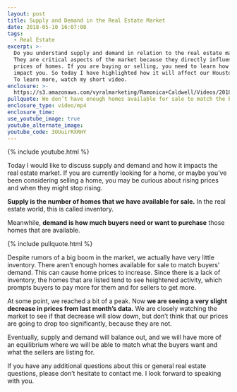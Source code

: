 ```yaml
---
layout: post
title: Supply and Demand in the Real Estate Market
date: 2018-05-10 16:07:08
tags:
  - Real Estate
excerpt: >-
  Do you understand supply and demand in relation to the real estate market?
  They are critical aspects of the market because they directly influence the
  prices of homes. If you are buying or selling, you need to learn how this may
  impact you. So today I have highlighted how it will affect our Houston market.
  To learn more, watch my short video.
enclosure: >-
  https://s3.amazonaws.com/vyralmarketing/Ramonica+Caldwell/Videos/2018/Supply%2520and%2520Demand%2520in%2520the%2520Real%2520Estate%2520Market.mp4
pullquote: We don’t have enough homes available for sale to match the buyer’s demand.
enclosure_type: video/mp4
enclosure_time:
use_youtube_image: true
youtube_alternate_image:
youtube_code: 3OUuirRXRHY
---
```


{% include youtube.html %}

Today I would like to discuss supply and demand and how it impacts the real estate market. If you are currently looking for a home, or maybe you’ve been considering selling a home, you may be curious about rising prices and when they might stop rising.

**Supply is the number of homes that we have available for sale.** In the real estate world, this is called inventory.

Meanwhile, **demand is how much buyers need or want to purchase** those homes that are available.

{% include pullquote.html %}

Despite rumors of a big boom in the market, we actually have very little inventory. There aren’t enough homes available for sale to match buyers’ demand. This can cause home prices to increase. Since there is a lack of inventory, the homes that are listed tend to see heightened activity, which prompts buyers to pay more for them and for sellers to get more.

At some point, we reached a bit of a peak. Now **we are seeing a very slight decrease in prices from last month’s data.** We are closely watching the market to see if that decrease will slow down, but don’t think that our prices are going to drop too significantly, because they are not.

Eventually, supply and demand will balance out, and we will have more of an equilibrium where we will be able to match what the buyers want and what the sellers are listing for.

If you have any additional questions about this or general real estate questions, please don’t hesitate to contact me. I look forward to speaking with you.